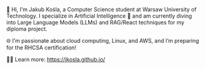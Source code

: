 👋 Hi, I'm Jakub Kośla, a Computer Science student at Warsaw University of Technology. I specialize in Artificial Intelligence 🤖 and am currently diving into Large Language Models (LLMs) and RAG/React techniques for my diploma project.

🌐 I'm passionate about cloud computing, Linux, and AWS, and I’m preparing for the RHCSA certification!

🧑‍💻 Learn more: https://jkosla.github.io/
